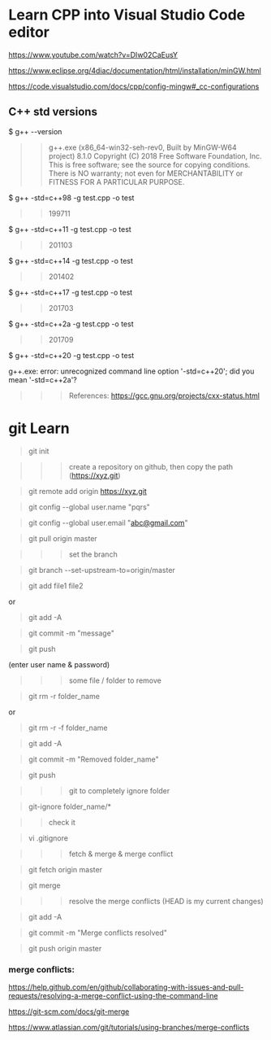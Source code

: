 # Learn CPP into Visual Studio Code editor

https://www.youtube.com/watch?v=DIw02CaEusY

https://www.eclipse.org/4diac/documentation/html/installation/minGW.html

https://code.visualstudio.com/docs/cpp/config-mingw#_cc-configurations

## C++ std versions

$ g++  --version

>> g++.exe (x86_64-win32-seh-rev0, Built by MinGW-W64 project) 8.1.0
Copyright (C) 2018 Free Software Foundation, Inc.
This is free software; see the source for copying conditions.  There is NO
warranty; not even for MERCHANTABILITY or FITNESS FOR A PARTICULAR PURPOSE.

$ g++ -std=c++98 -g test.cpp -o test

>> 199711

$ g++ -std=c++11 -g test.cpp -o test

>> 201103

$ g++ -std=c++14 -g test.cpp -o test

>> 201402


$ g++ -std=c++17 -g test.cpp -o test

>> 201703

$ g++ -std=c++2a -g test.cpp -o test

>> 201709

$ g++ -std=c++20 -g test.cpp -o test

g++.exe: error: unrecognized command line option '-std=c++20'; did you mean '-std=c++2a'?

>>> References:
https://gcc.gnu.org/projects/cxx-status.html


# git Learn

> git init

>>> create a repository on github, then copy the path (https://xyz.git)

> git remote add  origin https://xyz.git

> git config --global user.name "pqrs" 

> git config --global user.email "abc@gmail.com"

> git pull origin master

>>> set the branch

> git branch --set-upstream-to=origin/master

>  git add file1 file2

or

> git add -A

> git commit -m "message"

> git push

(enter user name & password)

>>> some file / folder to remove

> git rm -r folder_name

or

> git rm -r -f folder_name

> git add -A

> git commit -m "Removed folder_name"

> git push

>>> git to completely ignore folder

> git-ignore folder_name/*

>> check it

> vi .gitignore

>>> fetch & merge & merge conflict

> git fetch origin master

> git merge

>>> resolve the merge conflicts (HEAD is my current changes)

> git add -A

> git commit -m "Merge conflicts resolved"

> git push origin master



### merge conflicts:

https://help.github.com/en/github/collaborating-with-issues-and-pull-requests/resolving-a-merge-conflict-using-the-command-line

https://git-scm.com/docs/git-merge

https://www.atlassian.com/git/tutorials/using-branches/merge-conflicts